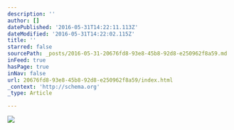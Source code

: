 ```yaml
---
description: ''
author: []
datePublished: '2016-05-31T14:22:11.113Z'
dateModified: '2016-05-31T14:22:02.115Z'
title: ''
starred: false
sourcePath: _posts/2016-05-31-20676fd8-93e8-45b8-92d8-e250962f8a59.md
inFeed: true
hasPage: true
inNav: false
url: 20676fd8-93e8-45b8-92d8-e250962f8a59/index.html
_context: 'http://schema.org'
_type: Article

---
```

![](https://the-grid-user-content.s3-us-west-2.amazonaws.com/f0b8cec9-fe7f-4ff4-be35-2c4e09404211.jpg)